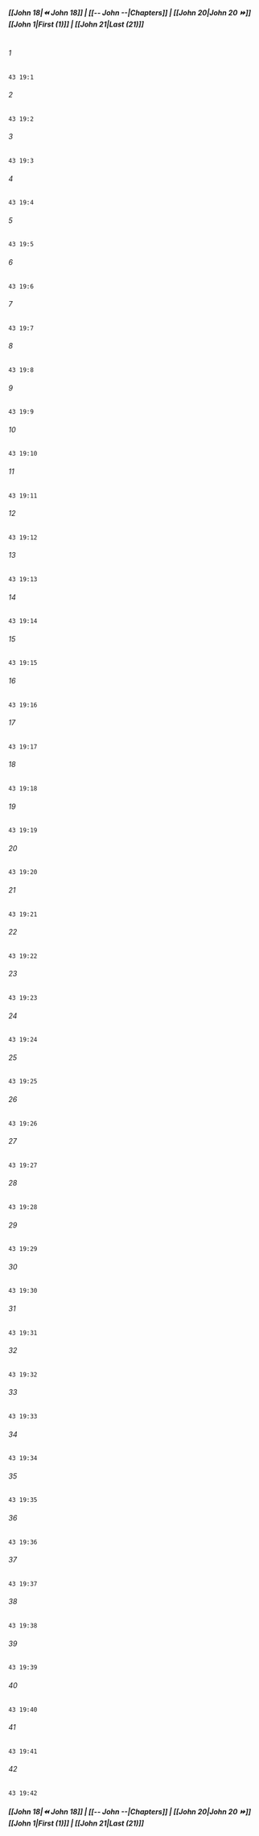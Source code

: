 
##### **[[John 18|⏪ John 18]] | [[-- John --|Chapters]] | [[John 20|John 20 ⏩]]**<br>**[[John 1|First (1)]] | [[John 21|Last (21)]]**<br><br>

###### 1
``` verse
43 19:1
```
###### 2
``` verse
43 19:2
```
###### 3
``` verse
43 19:3
```
###### 4
``` verse
43 19:4
```
###### 5
``` verse
43 19:5
```
###### 6
``` verse
43 19:6
```
###### 7
``` verse
43 19:7
```
###### 8
``` verse
43 19:8
```
###### 9
``` verse
43 19:9
```
###### 10
``` verse
43 19:10
```
###### 11
``` verse
43 19:11
```
###### 12
``` verse
43 19:12
```
###### 13
``` verse
43 19:13
```
###### 14
``` verse
43 19:14
```
###### 15
``` verse
43 19:15
```
###### 16
``` verse
43 19:16
```
###### 17
``` verse
43 19:17
```
###### 18
``` verse
43 19:18
```
###### 19
``` verse
43 19:19
```
###### 20
``` verse
43 19:20
```
###### 21
``` verse
43 19:21
```
###### 22
``` verse
43 19:22
```
###### 23
``` verse
43 19:23
```
###### 24
``` verse
43 19:24
```
###### 25
``` verse
43 19:25
```
###### 26
``` verse
43 19:26
```
###### 27
``` verse
43 19:27
```
###### 28
``` verse
43 19:28
```
###### 29
``` verse
43 19:29
```
###### 30
``` verse
43 19:30
```
###### 31
``` verse
43 19:31
```
###### 32
``` verse
43 19:32
```
###### 33
``` verse
43 19:33
```
###### 34
``` verse
43 19:34
```
###### 35
``` verse
43 19:35
```
###### 36
``` verse
43 19:36
```
###### 37
``` verse
43 19:37
```
###### 38
``` verse
43 19:38
```
###### 39
``` verse
43 19:39
```
###### 40
``` verse
43 19:40
```
###### 41
``` verse
43 19:41
```
###### 42
``` verse
43 19:42
```

##### **[[John 18|⏪ John 18]] | [[-- John --|Chapters]] | [[John 20|John 20 ⏩]]**<br>**[[John 1|First (1)]] | [[John 21|Last (21)]]**
